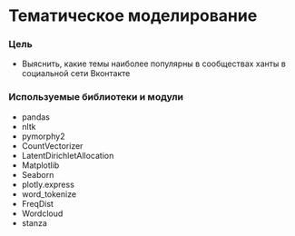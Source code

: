 # Тематическое моделирование

### **Цель** 

- Выяснить, какие темы наиболее популярны в сообществах ханты в социальной сети Вконтакте

### **Используемые библиотеки и модули**
 -	pandas 
 -	nltk
 -	pymorphy2
 -	CountVectorizer
 -	LatentDirichletAllocation
 -	Matplotlib
 -	Seaborn
 -	plotly.express
 -	word_tokenize
 -	FreqDist
 -	Wordcloud
 -	stanza
